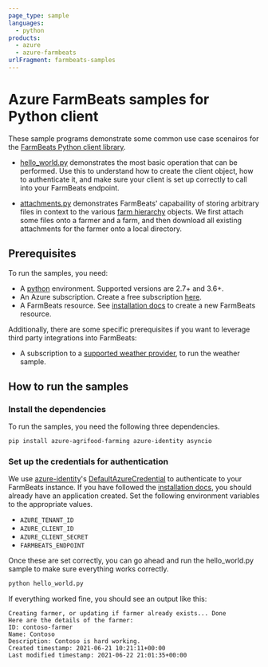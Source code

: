 ```yaml
---
page_type: sample
languages:
  - python
products:
  - azure
  - azure-farmbeats
urlFragment: farmbeats-samples
---
```


# Azure FarmBeats samples for Python client

These sample programs demonstrate some common use case scenairos for the [FarmBeats Python client library][python_sdk].

- [hello_world.py][hello_world_sample] demonstrates the most basic operation that can be performed. Use this to understand how to create the client object, how to authenticate it, and make sure your client is set up correctly to call into your FarmBeats endpoint.

- [attachments.py][attachments_sample] demonstrates FarmBeats' capabaility of storing arbitrary files in context to the various [farm hierarchy][farm_hierarchy_docs] objects. We first attach some files onto a farmer and a farm, and then download all existing attachments for the farmer onto a local directory.

## Prerequisites

To run the samples, you need:

- A [python][get_python] environment. Supported versions are 2.7+ and 3.6+.
- An Azure subscription. Create a free subscription [here][azure_free_sub].
- A FarmBeats resource. See [installation docs][install_farmbeats] to create a new FarmBeats resource.

Additionally, there are some specific prerequisites if you want to leverage third party integrations into FarmBeats:

- A subscription to a [supported weather provider][weather_docs], to run the weather sample.

## How to run the samples

### Install the dependencies

To run the samples, you need the following three dependencies.
```bash
pip install azure-agrifood-farming azure-identity asyncio
```

### Set up the credentials for authentication

We use [azure-identity][azure_identity]'s [DefaultAzureCredential][azure_identity_default_azure_credential] to authenticate to your FarmBeats instance. If you have followed the [installation docs][install_farmbeats], you should already have an application created. Set the following environment variables to the appropriate values.

- `AZURE_TENANT_ID`
- `AZURE_CLIENT_ID`
- `AZURE_CLIENT_SECRET`
- `FARMBEATS_ENDPOINT`

Once these are set correctly, you can go ahead and run the hello_world.py sample to make sure everything works correctly.

```bash
python hello_world.py
```

If everything worked fine, you should see an output like this:
```
Creating farmer, or updating if farmer already exists... Done
Here are the details of the farmer:
ID: contoso-farmer
Name: Contoso
Description: Contoso is hard working.
Created timestamp: 2021-06-21 10:21:11+00:00
Last modified timestamp: 2021-06-22 21:01:35+00:00
```


<!-- Product docs aka.ms links-->
[farm_hierarchy_docs]: https://aka.ms/FarmBeatsFarmHierarchyDocs
[weather_docs]: https://aka.ms/FarmBeatsWeatherDocs/
[install_farmbeats]: https://aka.ms/FarmBeatsInstallDocumentationPaaS/

<!-- Links to samples files -->
[hello_world_sample]: https://github.com/Azure/azure-sdk-for-python/blob/master/sdk/agrifood/azure-agrifood-farming/samples/hello_world.py
[attachments_sample]: https://github.com/Azure/azure-sdk-for-python/blob/master/sdk/agrifood/azure-agrifood-farming/samples/attachments.py

<!-- Microsoft/Azure related links -->
[azure_free_sub]: https://azure.microsoft.com/free/
[azure_identity]: https://pypi.org/project/azure-identity/
[azure_identity_default_azure_credential]: https://github.com/Azure/azure-sdk-for-python/tree/main/sdk/identity/azure-identity#defaultazurecredential
[python_sdk]: https://pypi.org/project/azure-agrifood-farming/

<!-- Links to external sites -->
[get_python]: https://www.python.org/